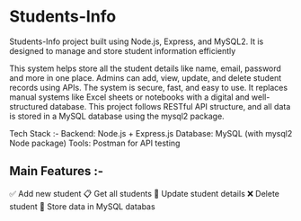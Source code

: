 # Students-Info
Students-Info project built using Node.js, Express, and MySQL2. It is designed to manage and store student information efficiently


This system helps store all the student details like name, email, password and more in one place.
Admins can add, view, update, and delete student records using APIs. The system is secure, fast, and easy to use. It replaces manual systems like Excel sheets or notebooks with a digital and well-structured database.
This project follows RESTful API structure, and all data is stored in a MySQL database using the mysql2 package.

Tech Stack :-
Backend: Node.js + Express.js
Database: MySQL (with mysql2 Node package)
Tools: Postman for API testing

## Main Features :-
✅ Add new student
📋 Get all students
📝 Update student details
❌ Delete student
📂 Store data in MySQL databas
